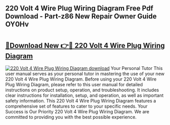 ## 220 Volt 4 Wire Plug Wiring Diagram Free Pdf Download - Part-z86 New Repair Owner Guide OY0Hv

# <h2><a href="http://dfqu417.blite.top/?on=220+Volt+4+Wire+Plug+Wiring+Diagram">🔗Download New 👉🔴 220 Volt 4 Wire Plug Wiring Diagram</a></h2>

[![220 Volt 4 Wire Plug Wiring Diagram download](https://i.imgur.com/lujVjoI.png)](http://dfqu417.blite.top/?on=220+Volt+4+Wire+Plug+Wiring+Diagram)
Your Personal Tutor This user manual serves as your personal tutor in mastering the use of your new 220 Volt 4 Wire Plug Wiring Diagram. Before using your 220 Volt 4 Wire Plug Wiring Diagram, please refer to this user manual for detailed instructions on product setup, operation, and troubleshooting. It includes clear instructions for installation, setup, and operation, as well as important safety information. This 220 Volt 4 Wire Plug Wiring Diagram features a comprehensive set of features to cater to your specific needs. Your Success is Our Priority 220 Volt 4 Wire Plug Wiring Diagram. We are committed to providing you with the best possible experience.

